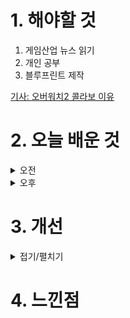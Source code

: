 
# 1. 해야할 것

1. 게임산업 뉴스 읽기 
2. 개인 공부  
3. 블루프린트 제작

[기사: 오버워치2 콜라보 이유](https://www.gameinsight.co.kr/news/articleView.html?idxno=32809)



# 2. 오늘 배운 것

<details>
<summary>오전</summary>

## 오늘의 뉴스
### 오버워치2 콜라보
![image](https://github.com/user-attachments/assets/042ce1af-6c9d-48bd-8d87-5be921e277d4)
```
콜라보한다고 이벤트를 하면 나도 들어가서 다시한번 해볼 생각이 있다.
이렇게 게임을 즐기다가 쉬거나 안하는 사람들도 한번쯤 아는 IP를 콜라보한다면
게임에 접속하는 계기를 만들 수 있고 재미를 느낀다면 계속해서 할 수 있기에
이런 콜라보는 좋은 효과를 불러올 수 있다.

다만, 원펀맨 콜라보처럼 너무 저급하다면 오히려 많이 실망할듯...
```


■ 크래프톤, 서울시와 '펍지 네이션스 컵 2024' 공동 개최
크래프톤(대표 김창한)과 서울시가 PUBG: 배틀그라운드(이하 배틀그라운드) e스포츠의 국가대항전 대회인 '펍지 네이션스 컵(PUBG Nations Cup, 이하 PNC) 2024'를 공동 개최합니다. 이번 협약을 바탕으로 PNC 2024는 오는 9월 6일부터 8일까지 경희대학교 평화의전당에서 치러지며, 서울시가 올해 게임과 e스포츠 산업의 성장을 위해 처음으로 추진하는 '게임·e스포츠 서울(Game Esports Seoul, 이하 GES) 2024'의 메인 이벤트로 진행됩니다.

■ 릴리스 신작 'AFK: 새로운 여정' 8월 8일 정식 출시
릴리스 게임즈는 'AFK: 새로운 여정(AFK Journey)'의 한국 정식 서비스 일정을 오는 8월 8일로 확정했습니다. 정식 서비스 시작과 동시에 대규모 2차 창작 이벤트를 개최할 예정이며, AFK: 새로운 여정 카카오톡 공식 채널을 구독하면 랜덤 영웅 초대장 쿠폰 10장을 지급합니다.

■ 가디언 테일즈, '플레이키보드'와 글로벌 커래버레이션
카카오게임즈(대표 한상우)는 콩 스튜디오(대표 석광원)가 개발한 모바일 RPG '가디언 테일즈'의 서비스 4주년을 맞아 '플레이키보드' 운영사 ㈜비트바이트와 글로벌 컬래버레이션 키보드 테마를 출시했다고 18일 밝혔습니다. 이용자는 플레이키보드를 기본 키보드로 설정한 후 '일러스트형', '배경형', '이모티콘형' 등의 다양한 '가디언 테일즈' 테마 키보드로 입력을 즐길 수 있습니다.

■ '홍마성 레밀리아 비색의 교향곡' PS5판, 8월 8일 글로벌 발매
CFK(대표: 구창식)는 '홍마성 레밀리아 비색의 교향곡'의 플레이스테이션5(PS5) 버전을 오는 8월 8일(목) 글로벌 발매한다고 18일 밝혔습니다. 이번 PS5판 출시를 통해, 보다 많은 유저가 '홍마성 레밀리아 비색의 교향곡'을 스팀, 닌텐도 스위치에 이어 최신 콘솔기기로도 만날 수 있게 됐습니다.

■ [이슈] 난데없는 '우마무스메' 성 상품화 논란 
카카오게임즈(대표 한상우)가 국내 서비스하고 일본 사이게임즈가 개발한 '우마무스메: 프리티 더비'가 난데없이 국회에서 성 상품화 지적을 받았습니다. 문제는 이병진 의원이 '우마무스메'에 대해 "암컷, 수컷 말들을 여성으로 의인화하고 자극적이고 성적인 이미지로 성 상품화하여 출시 이후 물의를 일으켰던 콘텐츠, 이 중에는 교복을 입은 캐릭터도 있어 미성년자 성 상품화 논란도 일으켰다"라고 밝힌 부분입니다. 이철우 회장은 "이병진 의원이 K-콘텐츠의 긍정적 사례로 언급하였던 웹툰이나 K-드라마, K-POP 아이돌 등을 살펴보아도 의인화 사례나 수영복, 짧은 치마 정도의 노출은 쉽게 발견할 수 있는데, 게임에 대해서만 유독 부정적인 시선이 존재하는 이유는 게임이라는 콘텐츠에 대한 이해가 충분하지 않기 때문이다"라고 비판했습니다.

■ 일본, 고령화 문제 해결책으로 'NFT' 활용
한국보다 더 일찍부터 저출산과 고령화 문제를 안고 있는 일본이 이러한 고질적인 문제를 타파할 해결책으로 'NFT' 판매를 추진했습니다. 해당 NFT를 구매한 이들은 야마코시 마을의 디지털 시민임을 증명할 수 있게 되고, 마을의 대소사 결정 시 의견을 낼 수 있는 탈중앙화 조직(DAO)에 속해 선거 참여 권한을 받게 됩니다.

■ 前 라스트 오리진 개발진 신작, '호라이즌 워커' 사전예약 개시 
젠틀매니악은 17일, 자사의 턴제 수집형 RPG '호라이즌 워커'의 공식 커뮤니티를 개설하고, 사전예약을 시작했습니다. '호라이즌 워커' 어느 날 차원문의 균열을 뚫고 나온 '저버린 신'들과 변이된 인간에 의해 멸망 직전에 놓인 세계를 무대로 한 작품입니다.

■ 블록체인 기술, 공중 보건 및 의료 분야에서 잠재력 보여
인도의 의과대학 연구진이 공중 보건 및 의료 산업에 혁신을 가져다줄 새로운 발견이 '블록체인' 기술에 있다는 내용을 담은 논문을 발표했습니다. 인도 자와할랄 네루 의과대학(Jawaharlal Nehru Medical College) 연구진은 논문을 통해 '탈중앙화된 디지털 기술'이라는 특성을 가진 블록체인이 여러 분야에서 투명성과 효율성, 보안성을 높일 수 있다고 발표했습니다.

■ 넷이즈게임즈 "게임스컴에서 미공개 신작 2종 공개"
넷이즈게임즈가 오는 8월 21일부터 닷새간 독일 쾰른매세에서 열리는 세계 3대 게임쇼 '게임스컴 2024'에 대규모 전시관을 운영한다고 밝혔습니다. 이번 게임스컴 기간, 넷이즈게임즈는 2종의 완전 비공개 타이틀을 세계 최초 공개할 예정입니다.

■ 총리실 "게임이용장애 도입 기정사실? 결정된 거 없다" 
정부 국무총리실이 지난 16일 게임이용장애 토론회에서 제기된 '국내 등재 기정사실화'에 대해 "아직까지 결정된 바 없다"라고 17일 밝혔습니다. 오늘(17일) 총리실은 "게임이용장애 질병코드 도입 여부는 아직까지 결정된 바 없으며, 질병코드 등재를 기정사실로 하고 논의한다는 것은 전혀 사실이 아니다"라며 "게임이용장애 질병코드 도입 여부는 민관협의체 결정을 토대로 국가통계위원회 심의를 통해 최종 결정할 계획이다"라고 해명했습니다.

■ 이재성 대표, 더불어민주당 '게임참모'로 나선다
이재성 대표(이재성 미래비전연구소)는 지난 총선에서 당시 더불어민주당 이재명 대표의 영입인재 2호로 정치권에 입문했습니다. 넷마블, 엔씨소프트 등에서 고위 임원을 지냈던 그의 정치 입문은 게임업계 내에서도 화제였습니다. 

■ 김윤덕 의원, '넥슨-아이언메이스法' 검토한다 
김윤덕 의원(더불어민주당 사무총장)이 게임산업 내 저작권 이슈를 들여다봅니다. 17일 김윤덕 의원은 "게임산업이 한류콘텐츠산업의 수출비중이 70%로 확대되고 있으나, 최근 게임 콘텐츠 저작권 문제가 지속적으로 발생하고 있다"며 "게임 산업 저작권 전문 인력 수급 정책이 삼각할 만큼 부족을 겪고 있다"고 짚었습니다.

■ 공간 기반 몰입형 소셜 플랫폼, 틀로나 랜드 티켓 NFT 판매
메타버스 플랫폼 전문 기업 맥스트의 소셜 메타버스 플랫폼 '틀로나(TLONA)'가 8월 28일 프리 시즌 오픈을 앞두고 서비스 내에서 활용이 가능한 랜드 티켓을 대체 불가 토큰(NFT)으로 7월 24일부터 판매 합니다. 틀로나는 3D 공간기반 소셜 메타버스 서비스로 이용자는 누구나 자신만의 3D 공간을 보유하고 가구, 소품 등 다양한 디지털 아이템을 활용해 마음대로 꾸미고 다른 이용자들을 초대해 함께 즐길 수 있습니다.

## 레벨 제작
### 알리도로 등장 테라스
![image](https://github.com/user-attachments/assets/985fa922-effb-4de8-86c7-f6aaca72d3e9)

</details>


<details>
<summary>오후</summary>


</details>




# 3. 개선


<details>
<summary>접기/펼치기</summary>


</details>



# 4. 느낀점


